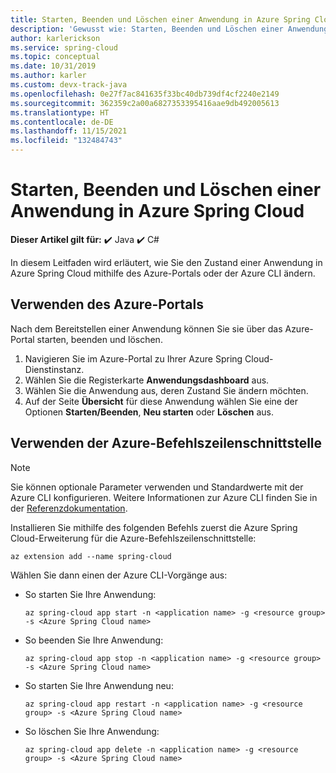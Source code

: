```yaml
---
title: Starten, Beenden und Löschen einer Anwendung in Azure Spring Cloud | Microsoft-Dokumentation
description: 'Gewusst wie: Starten, Beenden und Löschen einer Anwendung in Azure Spring Cloud'
author: karlerickson
ms.service: spring-cloud
ms.topic: conceptual
ms.date: 10/31/2019
ms.author: karler
ms.custom: devx-track-java
ms.openlocfilehash: 0e27f7ac841635f33bc40db739df4cf2240e2149
ms.sourcegitcommit: 362359c2a00a6827353395416aae9db492005613
ms.translationtype: HT
ms.contentlocale: de-DE
ms.lasthandoff: 11/15/2021
ms.locfileid: "132484743"
---
```

# <a name="start-stop-and-delete-an-application-in-azure-spring-cloud"></a>Starten, Beenden und Löschen einer Anwendung in Azure Spring Cloud

**Dieser Artikel gilt für:** ✔️ Java ✔️ C#

In diesem Leitfaden wird erläutert, wie Sie den Zustand einer Anwendung in Azure Spring Cloud mithilfe des Azure-Portals oder der Azure CLI ändern.

## <a name="using-the-azure-portal"></a>Verwenden des Azure-Portals

Nach dem Bereitstellen einer Anwendung können Sie sie über das Azure-Portal starten, beenden und löschen.

1. Navigieren Sie im Azure-Portal zu Ihrer Azure Spring Cloud-Dienstinstanz.
1. Wählen Sie die Registerkarte **Anwendungsdashboard** aus.
1. Wählen Sie die Anwendung aus, deren Zustand Sie ändern möchten.
1. Auf der Seite **Übersicht** für diese Anwendung wählen Sie eine der Optionen **Starten/Beenden**, **Neu starten** oder **Löschen** aus.

## <a name="using-the-azure-cli"></a>Verwenden der Azure-Befehlszeilenschnittstelle

> [!NOTE]
> Sie können optionale Parameter verwenden und Standardwerte mit der Azure CLI konfigurieren. Weitere Informationen zur Azure CLI finden Sie in der [Referenzdokumentation](/cli/azure/spring-cloud).

Installieren Sie mithilfe des folgenden Befehls zuerst die Azure Spring Cloud-Erweiterung für die Azure-Befehlszeilenschnittstelle:

```azurecli
az extension add --name spring-cloud
```

Wählen Sie dann einen der Azure CLI-Vorgänge aus:

* So starten Sie Ihre Anwendung:

    ```azurecli
    az spring-cloud app start -n <application name> -g <resource group> -s <Azure Spring Cloud name>
    ```

* So beenden Sie Ihre Anwendung:

    ```azurecli
    az spring-cloud app stop -n <application name> -g <resource group> -s <Azure Spring Cloud name>
    ```

* So starten Sie Ihre Anwendung neu:

    ```azurecli
    az spring-cloud app restart -n <application name> -g <resource group> -s <Azure Spring Cloud name>
    ```

* So löschen Sie Ihre Anwendung:

    ```azurecli
    az spring-cloud app delete -n <application name> -g <resource group> -s <Azure Spring Cloud name>
    ```
